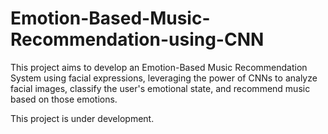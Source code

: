 # Emotion-Based-Music-Recommendation-using-CNN
This project aims to develop an Emotion-Based Music Recommendation System using facial expressions, leveraging the power of CNNs to analyze facial images, classify the user's emotional state, and recommend music based on those emotions.

This project is under development.
